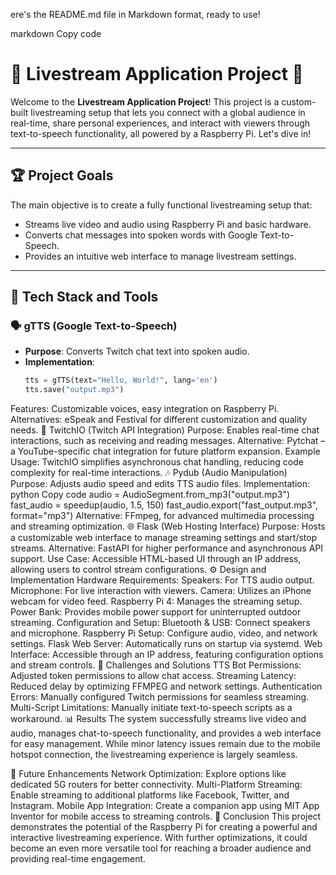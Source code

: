 ere's the README.md file in Markdown format, ready to use!

markdown
Copy code
# 🎥 **Livestream Application Project** 🎥

Welcome to the **Livestream Application Project**! This project is a custom-built livestreaming setup that lets you connect with a global audience in real-time, share personal experiences, and interact with viewers through text-to-speech functionality, all powered by a Raspberry Pi. Let's dive in!

---

## 🏆 **Project Goals**

The main objective is to create a fully functional livestreaming setup that:
- Streams live video and audio using Raspberry Pi and basic hardware.
- Converts chat messages into spoken words with Google Text-to-Speech.
- Provides an intuitive web interface to manage livestream settings.

---

## 🧰 **Tech Stack and Tools**

### 🗣️ gTTS (Google Text-to-Speech)
- **Purpose**: Converts Twitch chat text into spoken audio.
- **Implementation**:
  ```python
  tts = gTTS(text="Hello, World!", lang='en')
  tts.save("output.mp3")
Features: Customizable voices, easy integration on Raspberry Pi.
Alternatives: eSpeak and Festival for different customization and quality needs.
💬 TwitchIO (Twitch API Integration)
Purpose: Enables real-time chat interactions, such as receiving and reading messages.
Alternative: Pytchat – a YouTube-specific chat integration for future platform expansion.
Example Usage:
TwitchIO simplifies asynchronous chat handling, reducing code complexity for real-time interactions.
🎶 Pydub (Audio Manipulation)
Purpose: Adjusts audio speed and edits TTS audio files.
Implementation:
python
Copy code
audio = AudioSegment.from_mp3("output.mp3")
fast_audio = speedup(audio, 1.5, 150)
fast_audio.export("fast_output.mp3", format="mp3")
Alternative: FFmpeg, for advanced multimedia processing and streaming optimization.
🌐 Flask (Web Hosting Interface)
Purpose: Hosts a customizable web interface to manage streaming settings and start/stop streams.
Alternative: FastAPI for higher performance and asynchronous API support.
Use Case: Accessible HTML-based UI through an IP address, allowing users to control stream configurations.
⚙️ Design and Implementation
Hardware Requirements:
Speakers: For TTS audio output.
Microphone: For live interaction with viewers.
Camera: Utilizes an iPhone webcam for video feed.
Raspberry Pi 4: Manages the streaming setup.
Power Bank: Provides mobile power support for uninterrupted outdoor streaming.
Configuration and Setup:
Bluetooth & USB: Connect speakers and microphone.
Raspberry Pi Setup: Configure audio, video, and network settings.
Flask Web Server: Automatically runs on startup via systemd.
Web Interface: Accessible through an IP address, featuring configuration options and stream controls.
🚧 Challenges and Solutions
TTS Bot Permissions: Adjusted token permissions to allow chat access.
Streaming Latency: Reduced delay by optimizing FFMPEG and network settings.
Authentication Errors: Manually configured Twitch permissions for seamless streaming.
Multi-Script Limitations: Manually initiate text-to-speech scripts as a workaround.
📊 Results
The system successfully streams live video and audio, manages chat-to-speech functionality, and provides a web interface for easy management. While minor latency issues remain due to the mobile hotspot connection, the livestreaming experience is largely seamless.

🚀 Future Enhancements
Network Optimization: Explore options like dedicated 5G routers for better connectivity.
Multi-Platform Streaming: Enable streaming to additional platforms like Facebook, Twitter, and Instagram.
Mobile App Integration: Create a companion app using MIT App Inventor for mobile access to streaming controls.
📌 Conclusion
This project demonstrates the potential of the Raspberry Pi for creating a powerful and interactive livestreaming experience. With further optimizations, it could become an even more versatile tool for reaching a broader audience and providing real-time engagement.
